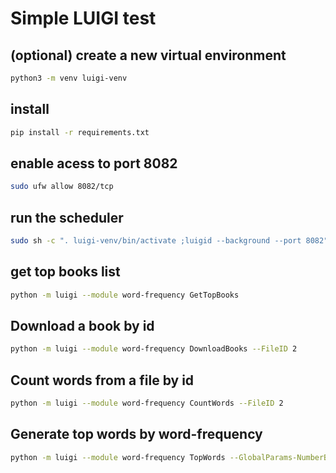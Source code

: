 # Simple LUIGI test

## (optional) create a new virtual environment
```bash
python3 -m venv luigi-venv
```
## install
```bash
pip install -r requirements.txt
``` 
## enable acess to port 8082
```bash
sudo ufw allow 8082/tcp
``` 
## run the scheduler
```bash
sudo sh -c ". luigi-venv/bin/activate ;luigid --background --port 8082"
``` 
## get top books list
```bash
python -m luigi --module word-frequency GetTopBooks
``` 
## Download a book by id
```bash
python -m luigi --module word-frequency DownloadBooks --FileID 2
``` 
## Count words from a file by id
```bash
python -m luigi --module word-frequency CountWords --FileID 2
``` 
## Generate top words by word-frequency
```bash
python -m luigi --module word-frequency TopWords --GlobalParams-NumberBooks 15 --GlobalParams-NumberTopWords 750
``` 
